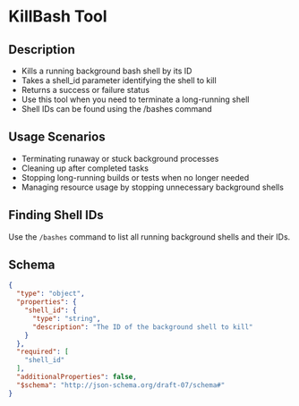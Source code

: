 # KillBash Tool

## Description

- Kills a running background bash shell by its ID
- Takes a shell_id parameter identifying the shell to kill
- Returns a success or failure status 
- Use this tool when you need to terminate a long-running shell
- Shell IDs can be found using the /bashes command

## Usage Scenarios

- Terminating runaway or stuck background processes
- Cleaning up after completed tasks
- Stopping long-running builds or tests when no longer needed
- Managing resource usage by stopping unnecessary background shells

## Finding Shell IDs

Use the `/bashes` command to list all running background shells and their IDs.

## Schema

```json
{
  "type": "object",
  "properties": {
    "shell_id": {
      "type": "string",
      "description": "The ID of the background shell to kill"
    }
  },
  "required": [
    "shell_id"
  ],
  "additionalProperties": false,
  "$schema": "http://json-schema.org/draft-07/schema#"
}
```